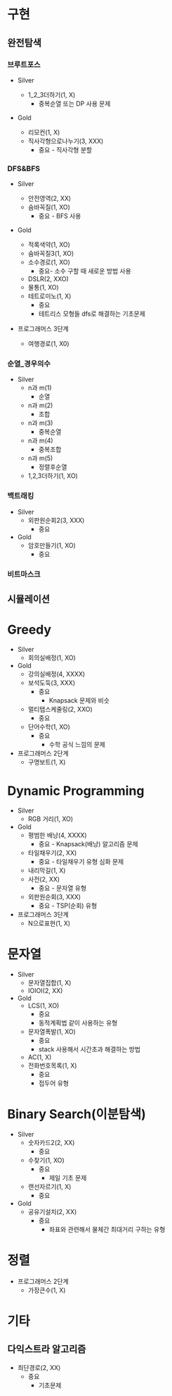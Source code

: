 # 구현
## 완전탐색

### 브루트포스
- Silver
  - 1_2_3더하기(1, X)
    - 중복순열 또는 DP 사용 문제
  
- Gold
  - 리모컨(1, X)
  - 직사각형으로나누기(3, XXX)
    - 중요 - 직사각형 분할

### DFS&BFS
- Silver
  - 안전영역(2, XX)
  - 숨바꼭질(1, XO)
    - 중요 - BFS 사용
- Gold
  - 적록색약(1, XO) 
  - 숨바꼭질3(1, XO)
  - 소수경로(1, XO)
    - 중요- 소수 구할 때 새로운 방법 사용
  - DSLR(2, XXO)   
  - 물통(1, XO)
  - 테트로미노(1, X)
    - 중요
    - 테트리스 모형들 dfs로 해결하는 기초문제

- 프로그래머스 3단계
  - 여행경로(1, X0)

### 순열_경우의수
- Silver
  - n과 m(1)
    - 순열
  - n과 m(2)
    - 조합
  - n과 m(3)
    - 중복순열
  - n과 m(4)
    - 중복조합
  - n과 m(5)
    - 정렬후순열
  - 1,2,3더하기(1, XO)
  
### 백트래킹
- Silver
  - 외판원순회2(3, XXX)
    - 중요
- Gold
  - 암호만들기(1, XO)
    - 중요
    
### 비트마스크

## 시뮬레이션
  

# Greedy
- Silver
  - 회의실배정(1, XO)
- Gold
  - 강의실배정(4, XXXX)
  - 보석도둑(3, XXX)
    - 중요
      - Knapsack 문제와 비슷
  - 멀티탭스케줄링(2, XXO)
    - 중요
  - 단어수학(1, XO)
    - 중요
      - 수학 공식 느낌의 문제
- 프로그래머스 2단계
  - 구명보트(1, X)

# Dynamic Programming
- Silver
  - RGB 거리(1, XO)
- Gold
  - 평범한 배낭(4, XXXX)
    - 중요 - Knapsack(배낭) 알고리즘 문제  
  - 타일채우기(2, XX)
    - 중요 - 타일채우기 유형 심화 문제
  - 내리막길(1, X)
  - 사전(2, XX)
    - 중요 - 문자열 유형
  - 외판원순회(3, XXX)
    - 중요 - TSP(순회) 유형
- 프로그래머스 3단계
  - N으로표현(1, X)

# 문자열
- Silver
  - 문자열집합(1, X)
  - IOIOI(2, XX)
- Gold
  - LCS(1, XO)
    - 중요
    - 동적계획법 같이 사용하는 유형
  - 문자열폭발(1, XO)
    - 중요
    - stack 사용해서 시간초과 해결하는 방법
  - AC(1, X)
  - 전화번호목록(1, X)
    - 중요
    - 접두어 유형

# Binary Search(이분탐색)
- Silver
  - 숫자카드2(2, XX)
    - 중요
  - 수찾기(1, XO)
    - 중요
      - 제일 기초 문제 
  - 랜선자르기(1, X)
    - 중요
- Gold
  - 공유기설치(2, XX)
    - 중요
      - 좌표와 관련해서 물체간 최대거리 구하는 유형

# 정렬
- 프로그래머스 2단계
  - 가장큰수(1, X)

# 기타
## 다익스트라 알고리즘
- 최단경로(2, XX)
  - 중요
    - 기초문제